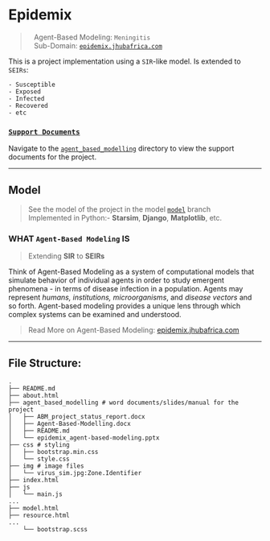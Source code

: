 # Epidemix
> ` ` Agent-Based Modeling: `Meningitis` ` `   
> ` ` Sub-Domain:  [`epidemix.jhubafrica.com`](https://epidemix.jhubafrica.com/)  

This is a project implementation using a `SIR`-like  model. Is extended to `SEIRs`:  

    - Susceptible
    - Exposed 
    - Infected
    - Recovered
    - etc  

### [`Support Documents`](./agent_based_modelling/)
Navigate to the [`agent_based_modelling`](./agent_based_modelling/) directory to view the  support documents for the project.

---
## Model
> See the model of the project in the model [`model`](https://github.com/Joram-kireki/Epidemix/tree/model)
 branch  
> Implemented in Python:- **Starsim**, **Django**, **Matplotlib**, etc.



### WHAT `Agent-Based Modeling` IS
> Extending **SIR** to **SEIRs**  

Think of Agent-Based Modeling as a system of computational models that simulate behavior of individual agents in order to study emergent phenomena - in terms of disease infection in a population. Agents may represent *humans, institutions, microorganisms*, and *disease vectors* and so forth.
Agent-based modeling provides a unique lens through which complex systems can be examined and understood.


> Read More on Agent-Based Modeling: [epidemix.jhubafrica.com](https://epidemix.jhubafrica.com/)  


---
## File Structure:
```shell
.
├── README.md
├── about.html
├── agent_based_modelling # word documents/slides/manual for the project
│   ├── ABM_project_status_report.docx
│   ├── Agent-Based-Modelling.docx
│   ├── README.md
│   └── epidemix_agent-based-modeling.pptx
├── css # styling
│   ├── bootstrap.min.css
│   └── style.css
├── img # image files
│   └── virus_sim.jpg:Zone.Identifier
├── index.html
├── js
│   └── main.js
...
├── model.html
├── resource.html
...
    └── bootstrap.scss

```